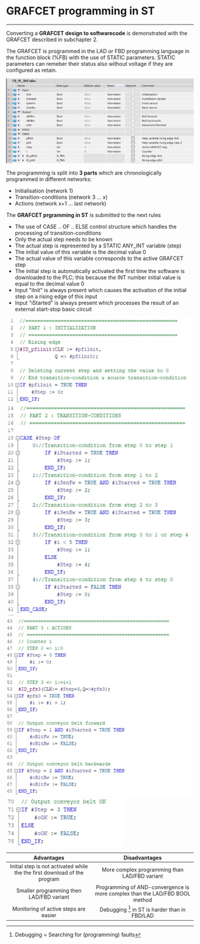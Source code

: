 # GRAFCET programming in ST
_____________________________________
Converting a **GRAFCET design to softwarecode** is demonstrated with the GRAFCET described in subchapter 2.

The GRAFCET is programmed in the LAD or FBD programming language in the function block (%FB) with the use of STATIC parameters. STATIC parameters can remeber their status also without voltage if they are configured as retain. <P>

![Siemens ST ](../Ad04/Images/SiemensVARST.jpg)

The programming is split into **3 parts** which are chronologically programmed in different networks:
-   Initialisation (network 1)
-   Transition-conditions (network 3 ... x)
-   Actions (network x+1 ... last network)

The **GRAFCET prgramming in ST** is submitted to the next rules
-   The use of CASE .. OF .. ELSE control structure which handles the processing of transition-conditions
-   Only the actual step needs to be known
-   The actual step is represented by a STATIC ANY_INT variable (step)
-   The initial value of this variable is the decimal value 0
-   The actual value of this variable corresponds to the active GRAFCET step
-   The initial step is automatically activated the first time the software is downloaded to the PLC; this because the INT number initial value is equal to the decimal value 0
-   Input "iInit" is always present which causes the activation of the initial step on a rising edge of this input
-   Input "iStarted" is always present which processes the result of an external start-stop basic circuit

![STL ](../Ad04/Images/SiemensST.jpg)
![STL ](../Ad04/Images/SiemensST2.jpg)
![STL ](../Ad04/Images/SiemensST3.jpg)
![STL ](../Ad04/Images/SiemensST4.jpg)

| **Advantages**| **Disadvantages** |
| :---: | :---: |
| Initial step is not activated while the the first download of the program | More complex programming than LAD/FBD variant |
| Smaller programming then LAD/FBD variant | Programming of AND-convergence is more complex than the LAD/FBD BOOL method |
| Monitoring of active steps are easier | Debugging [^3] in ST is harder than in FBD/LAD |

[^3]: Debugging = Searching for (programming) faults

